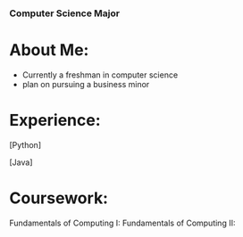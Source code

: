 ### Computer Science Major

# About Me:
- Currently a freshman in computer science
- plan on pursuing a business minor

# Experience:
[Python]

[Java]

# Coursework: 
Fundamentals of Computing I:
Fundamentals of Computing II:
